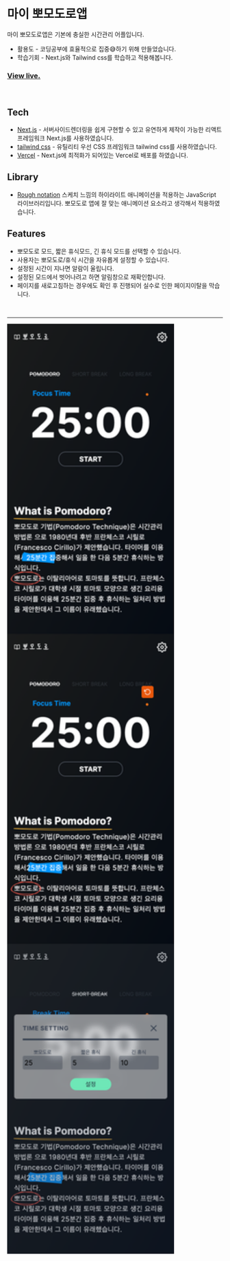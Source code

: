 <h1>마이 뽀모도로앱</h1>

마이 뽀모도로앱은 기본에 충실한 시간관리 어플입니다.

- 활용도 - 코딩공부에 효율적으로 집중😅하기 위해 만들었습니다.
- 학습기회 - Next.js와 Tailwind css를 학습하고 적용해봅니다.

### [<u>View live.</u>](https://pomodoro-app-rose.vercel.app/)

<br/>

## Tech

- [Next.js] - 서버사이드렌더링을 쉽게 구현할 수 있고 유연하게 제작이 가능한 리액트 프레임워크 Next.js를 사용하였습니다.
- [tailwind css] - 유틸리티 우선 CSS 프레임워크 tailwind css를 사용하였습니다.
- [Vercel] - Next.js에 최적화가 되어있는 Vercel로 배포를 하였습니다.

## Library

- [Rough notation] 스케치 느낌의 하이라이트 애니메이션을 적용하는 JavaScript 라이브러리입니다.
  뽀모도로 앱에 잘 맞는 애니메이션 요소라고 생각해서 적용하였습니다.

## Features

- 뽀모도로 모드, 짧은 휴식모드, 긴 휴식 모드를 선택할 수 있습니다.
- 사용자는 뽀모도로/휴식 시간을 자유롭게 설정할 수 있습니다.
- 설정된 시간이 지나면 알람이 울립니다.
- 설정된 모드에서 벗어나려고 하면 알림창으로 재확인합니다.
- 페이지를 새로고침하는 경우에도 확인 후 진행되어 실수로 인한 페이지이탈을 막습니다.

<br/>

---

<img src='public/pomodoroApp.png' width='390'></img>

[next.js]: https://nextjs.org
[tailwind css]: https://tailwindcss.com
[vercel]: https://vercel.com
[rough notation]: https://roughnotation.com/
